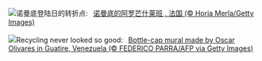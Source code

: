 ![](https://www.bing.com/th?id=OHR.NormandyBeach_ZH-CN9312381737_UHD.jpg&w=1000)诺曼底登陆日的转折点:&nbsp;&ensp;[诺曼底的阿罗芒什莱班 , 法国 (© Horia Merla/Getty Images)](https://www.bing.com/th?id=OHR.NormandyBeach_ZH-CN9312381737_UHD.jpg)
<br><br/>
![](https://www.bing.com/th?id=OHR.OlivaresMural_EN-US8824492734_UHD.jpg&w=1000)Recycling never looked so good:&nbsp;&ensp;[Bottle-cap mural made by Oscar Olivares in Guatire, Venezuela (© FEDERICO PARRA/AFP via Getty Images)](https://www.bing.com/th?id=OHR.OlivaresMural_EN-US8824492734_UHD.jpg)
<br><br/>
